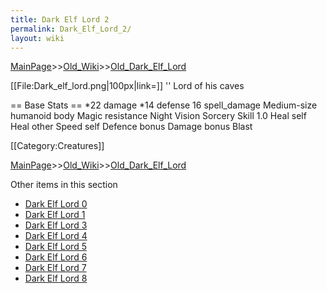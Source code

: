 ```yaml
---
title: Dark Elf Lord 2
permalink: Dark_Elf_Lord_2/
layout: wiki
---
```


[MainPage](/keeperrl_wiki/ "wikilink")>>[Old_Wiki](/keeperrl_wiki/Old_Wiki "wikilink")>>[Old_Dark_Elf_Lord](/keeperrl_wiki/Old_Dark_Elf_Lord "wikilink")

[[File:Dark_elf_lord.png|100px|link=]] '' Lord of his caves

== Base Stats ==
*22 damage
*14 defense
16 spell_damage
Medium-size humanoid body
Magic resistance
Night Vision
Sorcery Skill 1.0
Heal self
Heal other
Speed self
Defence bonus
Damage bonus
Blast

[[Category:Creatures]]

[MainPage](/keeperrl_wiki/ "wikilink")>>[Old_Wiki](/keeperrl_wiki/Old_Wiki "wikilink")>>[Old_Dark_Elf_Lord](/keeperrl_wiki/Old_Dark_Elf_Lord "wikilink")

Other items in this section
-    [Dark Elf Lord 0](/keeperrl_wiki/Dark_Elf_Lord_0 "wikilink")
-    [Dark Elf Lord 1](/keeperrl_wiki/Dark_Elf_Lord_1 "wikilink")
-    [Dark Elf Lord 3](/keeperrl_wiki/Dark_Elf_Lord_3 "wikilink")
-    [Dark Elf Lord 4](/keeperrl_wiki/Dark_Elf_Lord_4 "wikilink")
-    [Dark Elf Lord 5](/keeperrl_wiki/Dark_Elf_Lord_5 "wikilink")
-    [Dark Elf Lord 6](/keeperrl_wiki/Dark_Elf_Lord_6 "wikilink")
-    [Dark Elf Lord 7](/keeperrl_wiki/Dark_Elf_Lord_7 "wikilink")
-    [Dark Elf Lord 8](/keeperrl_wiki/Dark_Elf_Lord_8 "wikilink")

